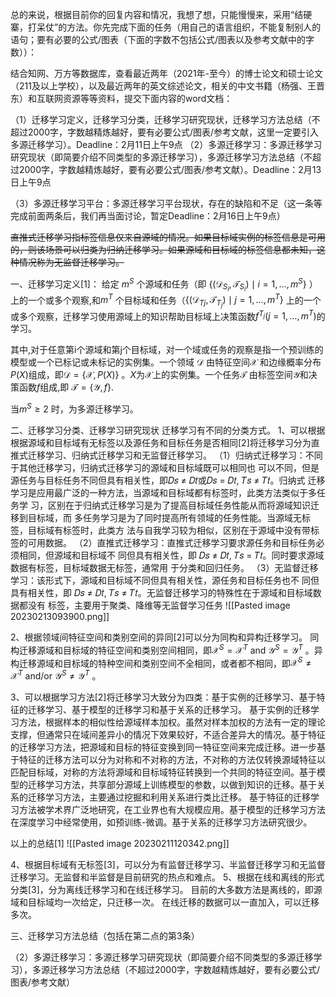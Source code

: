 总的来说，根据目前你的回复内容和情况，我想了想，只能慢慢来，采用“结硬寨，打呆仗”的方法。你先完成下面的任务（用自己的语言组织，不能复制别人的语句；要有必要的公式/图表（下面的字数不包括公式/图表以及参考文献中的字数））：

结合知网、万方等数据库，查看最近两年（2021年-至今）的博士论文和硕士论文（211及以上学校），以及最近两年的英文综述论文，相关的中文书籍（杨强、王晋东）和互联网资源等等资料，提交下面内容的word文档：

（1）迁移学习定义，迁移学习分类，迁移学习研究现状，迁移学习方法总结（不超过2000字，字数越精炼越好，要有必要公式/图表/参考文献，这里一定要引入多源迁移学习）。Deadline：2月11日上午9点
（2）多源迁移学习：多源迁移学习研究现状（即简要介绍不同类型的多源迁移学习），多源迁移学习方法总结（不超过2000字，字数越精炼越好，要有必要公式/图表/参考文献）。Deadline：2月13日上午9点

（3）多源迁移学习平台：多源迁移学习平台现状，存在的缺陷和不足（这一条等完成前面两条后，我们再当面讨论，暂定Deadline：2月16日上午9点）

~~直推式迁移学习指标签信息仅来自源域的情况。如果目标域实例的标签信息是可用的，则该场景可以归类为归纳迁移学习。如果源域和目标域的标签信息都未知，这种情况称为无监督迁移学习。~~


一、迁移学习定义[1]：
给定 $m^S$ 个源域和任务（即 $\left\{\left(\mathcal{D}_{S_{i}}, \mathcal{T}_{S_{i}}\right) \mid i=1, \ldots, m^{S}\right\}$ ）上的一个或多个观察,和$m^T$ 个目标域和任务（$\left\{\left(\mathcal{D}_{T{j}}, \mathcal{T}_{T_{j}}\right) \mid j=1, \ldots, m^{T}\right\}$ 上的一个或多个观察，迁移学习使用源域上的知识帮助目标域上决策函数$f^{T_{j}}\left(j=1, \ldots, m^{T}\right)$的学习。

其中,对于任意第i个源域和第j个目标域，对一个域或任务的观察是指一个预训练的模型或一个已标记或未标记的实例集。一个领域 $\mathcal{D}$ 由特征空间$\mathcal{X}$ 和边缘概率分布$P(X)$组成，即$\mathcal{D} = \left\{  \mathcal{X}, P(X) \right\}$  。$X$为$\mathcal{X}$上的实例集。一个任务$\mathcal{T}$ 由标签空间$\mathcal{Y}$和决策函数$f$组成,即 $\mathcal{T} = \left\{ \mathcal{Y} , f \right\}$.

当$m^S \ge 2$ 时，为多源迁移学习。




二、迁移学习分类、迁移学习研究现状
迁移学习有不同的分类方式。
1、可以根据根据源域和目标域有无标签以及源任务和目标任务是否相同[2]将迁移学习分为直推式迁移学习、归纳式迁移学习和无监督迁移学习。
（1）归纳式迁移学习：不同于其他迁移学习，归纳式迁移学习的源域和目标域既可以相同也 可以不同，但是源任务与目标任务不同但具有相关性，即𝐷𝑠 ≠ 𝐷𝑡或𝐷𝑠 = 𝐷𝑡, 𝑇𝑠 ≠ 𝑇𝑡。归纳式 迁移学习是应用最广泛的一种方法，当源域和目标域都有标签时，此类方法类似于多任务学 习，区别在于归纳式迁移学习是为了提高目标域任务性能从而将源域知识迁移到目标域，而 多任务学习是为了同时提高所有领域的任务性能。当源域无标签，目标域有标签时，此类方 法与自我学习较为相似，区别在于源域中没有带标签的可用数据。 
（2）直推式迁移学习：直推式迁移学习要求源任务和目标任务必须相同，但源域和目标域不 同但具有相关性，即 𝐷𝑠 ≠ 𝐷𝑡, 𝑇𝑠 = 𝑇𝑡。同时要求源域数据有标签，目标域数据无标签，通常用 于分类和回归任务。
（3）无监督迁移学习：该形式下，源域和目标域不同但具有相关性，源任务和目标任务也不 同但具有相关性，即 𝐷𝑠 ≠ 𝐷𝑡, 𝑇𝑠 ≠ 𝑇𝑡。无监督迁移学习的特殊性在于源域和目标域数据都没有 标签，主要用于聚类、降维等无监督学习任务
![[Pasted image 20230213093900.png]]

2、根据领域间特征空间和类别空间的异同[2]可以分为同构和异构迁移学习。
同构迁移源域和目标域的特征空间和类别空间相同，即$\mathcal{X}  ^S= \mathcal{X}^T$ and $\mathcal{Y}^S =\mathcal{Y}^T$ 。异构迁移源域和目标域的特种空间和类别空间不全相同，或者都不相同，即$\mathcal{X}  ^S \ne \mathcal{X}^T$ and/or $\mathcal{Y}^S \ne \mathcal{Y}^T$ 。

3、可以根据学习方法[2]将迁移学习大致分为四类：基于实例的迁移学习、基于特征的迁移学习、基于模型的迁移学习和基于关系的迁移学习。
基于实例的迁移学习方法，根据样本的相似性给源域样本加权。虽然对样本加权的方法有一定的理论支撑，但通常只在域间差异小的情况下效果较好，不适合差异大的情况。基于特征的迁移学习方法，把源域和目标的特征变换到同一特征空间来完成迁移。进一步基于特征的迁移方法可以分为对称和不对称的方法，不对称的方法仅转换源域特征以匹配目标域，对称的方法将源域和目标域特征转换到一个共同的特征空间。基于模型的迁移学习方法，共享部分源域上训练模型的参数，以做到知识的迁移。基于关系的迁移学习方法，主要通过挖掘和利用关系进行类比迁移。
基于特征的迁移学习方法被学术界广泛地研究，在工业界也有大规模应用。基于模型的迁移学习方法在深度学习中经常使用，如预训练-微调。基于关系的迁移学习方法研究很少。

以上的总结[1]
![[Pasted image 20230211120342.png]]


4、根据目标域有无标签[3]，可以分为有监督迁移学习、半监督迁移学习和无监督迁移学习。无监督和半监督是目前研究的热点和难点。
5、根据在线和离线的形式分类[3]，分为离线迁移学习和在线迁移学习。
目前的大多数方法是离线的，即源域和目标域均一次给定，只迁移一次。
在线迁移的数据可以一直加入，可以迁移多次。


三、迁移学习方法总结（包括在第二点的第3条）




（2）多源迁移学习：多源迁移学习研究现状（即简要介绍不同类型的多源迁移学习），多源迁移学习方法总结（不超过2000字，字数越精炼越好，要有必要公式/图表/参考文献）